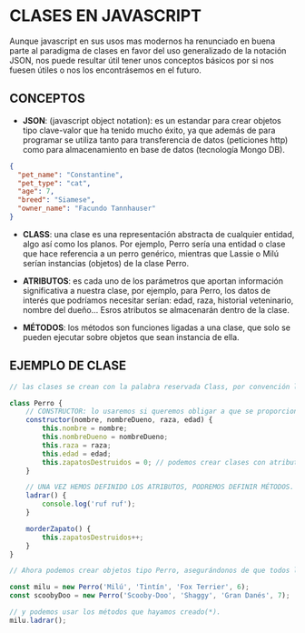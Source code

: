 # CLASES EN JAVASCRIPT
Aunque javascript en sus usos mas modernos ha renunciado en buena parte al paradigma de clases en favor del uso generalizado de la notación JSON, nos puede resultar útil tener unos conceptos básicos por si nos fuesen útiles o nos los encontrásemos en el futuro.

## CONCEPTOS

- **JSON**: (javascript object notation): es un estandar para crear objetos tipo clave-valor que ha tenido mucho éxito, ya que además de para programar se utiliza tanto para transferencia de datos (peticiones http) como para almacenamiento en base de datos (tecnología Mongo DB).
```json
{
  "pet_name": "Constantine",
  "pet_type": "cat",
  "age": 7,
  "breed": "Siamese",
  "owner_name": "Facundo Tannhauser"
}
```
- **CLASS**: una clase es una representación abstracta de cualquier entidad, algo así como los planos. Por ejemplo, Perro sería una entidad o clase que hace referencia a un perro genérico, mientras que Lassie o Milú serían instancias (objetos) de la clase Perro.

- **ATRIBUTOS**: es cada uno de los parámetros que aportan información significativa a nuestra clase, por ejemplo, para Perro, los datos de interés que podríamos necesitar serían: edad, raza, historial veteninario, nombre del dueño... Esros atributos se almacenarán dentro de la clase.

- **MÉTODOS**:  los métodos son funciones ligadas a una clase, que solo se pueden ejecutar sobre objetos que sean instancia de ella.

## EJEMPLO DE CLASE

```javascript
// las clases se crean con la palabra reservada Class, por convención la primera letra es en mayúsculas.

class Perro {
    // CONSTRUCTOR: lo usaremos si queremos obligar a que se proporcionen determinados datos (atributos) en el momento de instanciar la clase.
    constructor(nombre, nombreDueno, raza, edad) {
        this.nombre = nombre;
        this.nombreDueno = nombreDueno;
        this.raza = raza;
        this.edad = edad;
        this.zapatosDestruidos = 0; // podemos crear clases con atributos con un balor determinado.
    }

    // UNA VEZ HEMOS DEFINIDO LOS ATRIBUTOS, PODREMOS DEFINIR MÉTODOS.
    ladrar() {
        console.log('ruf ruf');
    }

    morderZapato() {
        this.zapatosDestruidos++;
    }
}

// Ahora podemos crear objetos tipo Perro, asegurándonos de que todos los objetos que se creen van a seguir el patrón de diseño que hemos definido.

const milu = new Perro('Milú', 'Tintín', 'Fox Terrier', 6);
const scoobyDoo = new Perro('Scooby-Doo', 'Shaggy', 'Gran Danés', 7);

// y podemos usar los métodos que hayamos creado(*).
milu.ladrar();
```

